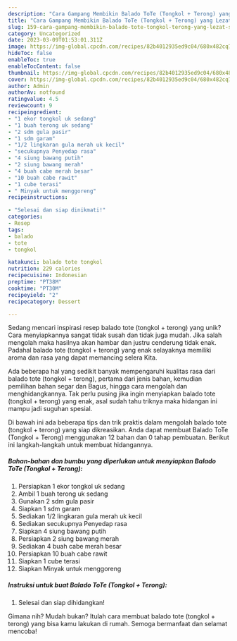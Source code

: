 ```yaml
---
description: "Cara Gampang Membikin Balado ToTe (Tongkol + Terong) yang Lezat Sekali"
title: "Cara Gampang Membikin Balado ToTe (Tongkol + Terong) yang Lezat Sekali"
slug: 159-cara-gampang-membikin-balado-tote-tongkol-terong-yang-lezat-sekali
category: Uncategorized
date: 2023-03-09T01:53:01.311Z
image: https://img-global.cpcdn.com/recipes/82b4012935ed9c04/680x482cq70/balado-tote-tongkol-terong-foto-resep-utama.jpg
hideToc: false
enableToc: true
enableTocContent: false
thumbnail: https://img-global.cpcdn.com/recipes/82b4012935ed9c04/680x482cq70/balado-tote-tongkol-terong-foto-resep-utama.jpg
cover: https://img-global.cpcdn.com/recipes/82b4012935ed9c04/680x482cq70/balado-tote-tongkol-terong-foto-resep-utama.jpg
author: Admin
authorAv: notfound
ratingvalue: 4.5
reviewcount: 9
recipeingredient:
- "1 ekor tongkol uk sedang"
- "1 buah terong uk sedang"
- "2 sdm gula pasir"
- "1 sdm garam"
- "1/2 lingkaran gula merah uk kecil"
- "secukupnya Penyedap rasa"
- "4 siung bawang putih"
- "2 siung bawang merah"
- "4 buah cabe merah besar"
- "10 buah cabe rawit"
- "1 cube terasi"
- " Minyak untuk menggoreng"
recipeinstructions:

- "Selesai dan siap dinikmati!"
categories:
- Resep
tags:
- balado
- tote
- tongkol

katakunci: balado tote tongkol 
nutrition: 229 calories
recipecuisine: Indonesian
preptime: "PT38M"
cooktime: "PT30M"
recipeyield: "2"
recipecategory: Dessert

---
```





Sedang mencari inspirasi resep balado tote (tongkol + terong) yang unik? Cara menyiapkannya sangat tidak susah dan tidak juga mudah. Jika salah mengolah maka hasilnya akan hambar dan justru cenderung tidak enak. Padahal balado tote (tongkol + terong) yang enak selayaknya memiliki aroma dan rasa yang dapat memancing selera Kita.





Ada beberapa hal yang sedikit banyak mempengaruhi kualitas rasa dari balado tote (tongkol + terong), pertama dari jenis bahan, kemudian pemilihan bahan segar dan Bagus, hingga cara mengolah dan menghidangkannya. Tak perlu pusing jika ingin menyiapkan balado tote (tongkol + terong) yang enak,      asal sudah tahu triknya maka hidangan ini mampu jadi suguhan spesial.





















Di bawah ini ada beberapa tips dan trik praktis dalam mengolah balado tote (tongkol + terong) yang siap dikreasikan. Anda dapat membuat Balado ToTe (Tongkol + Terong) menggunakan 12 bahan dan 0 tahap pembuatan. Berikut ini langkah-langkah untuk membuat hidangannya.

<!--inarticleads1-->

##### Bahan-bahan dan bumbu yang diperlukan untuk menyiapkan Balado ToTe (Tongkol + Terong):

1. Persiapkan 1 ekor tongkol uk sedang
1. Ambil 1 buah terong uk sedang
1. Gunakan 2 sdm gula pasir
1. Siapkan 1 sdm garam
1. Sediakan 1/2 lingkaran gula merah uk kecil
1. Sediakan secukupnya Penyedap rasa
1. Siapkan 4 siung bawang putih
1. Persiapkan 2 siung bawang merah
1. Sediakan 4 buah cabe merah besar
1. Persiapkan 10 buah cabe rawit
1. Siapkan 1 cube terasi
1. Siapkan  Minyak untuk menggoreng




<!--inarticleads2-->

##### Instruksi untuk buat Balado ToTe (Tongkol + Terong):


1. Selesai dan siap dihidangkan!



Gimana nih? Mudah bukan? Itulah cara membuat balado tote (tongkol + terong) yang bisa kamu lakukan di rumah. Semoga bermanfaat dan selamat mencoba!
